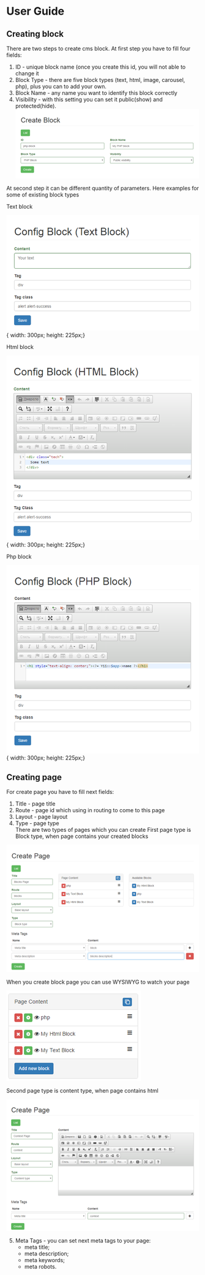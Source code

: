 User Guide
====================

Creating block
--------------
There are two steps to create cms block.
At first step you have to fill four fields:
 1. ID - unique block name (once you create this id, you will not able to change it
 2. Block Type - there are five block types (text, html, image, carousel, php), plus you can to add your own.
 3. Block Name - any name you want to identify this block correctly
 4. Visibility - with this setting you can set it public(show) and protected(hide).
![Create Block Screenshot](https://raw.githubusercontent.com/NullRefExcep/yii2-cms/master/docs/images/create_block.PNG)

At second step it can be different quantity of parameters. Here examples for some of existing block types

Text block

![Text Block](https://raw.githubusercontent.com/NullRefExcep/yii2-cms/master/docs/images/text_block.PNG)  { width: 300px; height: 225px;}

Html block

![Html Block](https://raw.githubusercontent.com/NullRefExcep/yii2-cms/master/docs/images/html_block.PNG)  { width: 300px; height: 225px;}

Php block

![PHP Block](https://raw.githubusercontent.com/NullRefExcep/yii2-cms/master/docs/images/php_block.PNG)  { width: 300px; height: 225px;}

Creating page
--------------
For create page you have to fill next fields:
 1. Title - page title 
 2. Route - page id which using in routing to come to this page
 3. Layout - page layout 
 4. Type - page type  
 There are two types of pages which you can create
 First page type is Block type, when page contains your created blocks

 ![Block page](https://raw.githubusercontent.com/NullRefExcep/yii2-cms/master/docs/images/block_page.PNG)
 
 When you create block page you can use WYSIWYG to watch your page
 
 ![wysiwyg](https://raw.githubusercontent.com/NullRefExcep/yii2-cms/master/docs/images/wysiwyg.PNG)
 
 Second page type is content type, when page contains html
 
 ![Context page](https://raw.githubusercontent.com/NullRefExcep/yii2-cms/master/docs/images/context_page.PNG)
 
 5. Meta Tags - you can set next meta tags to your page:
    - meta title;
    - meta description;
    - meta keywords;
    - meta robots.
